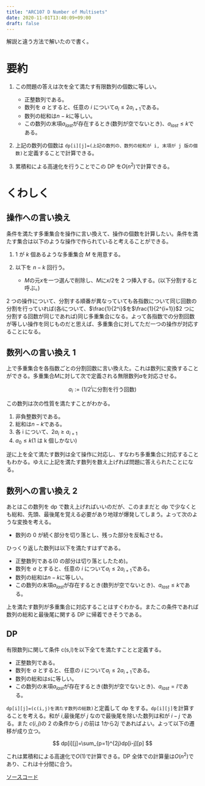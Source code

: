 ```yaml
---
title: "ARC107 D Number of Multisets"
date: 2020-11-01T13:40:09+09:00
draft: false
---
```


解説と違う方法で解いたので書く。

# 要約

1. この問題の答えは次を全て満たす有限数列の個数に等しい。

   - 正整数列である。
   - 数列を $a$ とすると、任意の $i$ について$a_i \leq 2a_{i+1}$である。
   - 数列の総和は$n-k$に等しい。
   - この数列の末項$a_{last}$が存在するとき(数列が空でないとき)、$a_{last}\leq k$である。

2. 上記の数列の個数は `dp[i][j]=(上記の数列の、数列の総和が i, 末項が j 版の個数)`と定義することで計算できる。

3. 累積和による高速化を行うことでこの DP を$O(n^2)$で計算できる。

# くわしく

## 操作への言い換え

条件を満たす多重集合を操作に言い換えて、操作の個数を計算したい。条件を満たす集合は以下のような操作で作られていると考えることができる。

1. $1$ が $k$ 個あるような多重集合 $M$ を用意する。
2. 以下を $n-k$ 回行う。

   - $M$の元$x$を一つ選んで削除し、$M$に$x/2$を 2 つ挿入する。(以下分割すると呼ぶ。)

2 つの操作について、分割する順番が異なっていても各指数について同じ回数の分割を行っていれば(各$i$について、$\frac{1}{2^i}$を$\frac{1}{2^{i+1}}$2 つに分割する回数が同じであれば)同じ多重集合になる。よって各指数での分割回数が等しい操作を同じものだと思えば、多重集合に対してただ一つの操作が対応することになる。

## 数列への言い換え 1

上で多重集合を各指数ごとの分割回数に言い換えた。これは数列に変換することができる。多重集合$M$に対して次で定義される無限数列$a$を対応させる。

$$
a_i:=(1/2^i\text{に分割を行う回数})
$$

この数列は次の性質を満たすことがわかる。

1. 非負整数列である。
1. 総和は$n-k$である。
1. 各 i について、$2a_i \geq a_{i+1}$
1. $a_0 \leq k$(1 は k 個しかない)

逆に上を全て満たす数列は全て操作に対応し、すなわち多重集合に対応することもわかる。ゆえに上記を満たす数列を数え上げれば問題に答えられたことになる。

## 数列への言い換え 2

あとはこの数列を dp で数え上げればいいのだが、このままだと dp で少なくとも総和、先頭、最後尾を覚える必要があり地球が爆発してしまう。よって次のような変換を考える。

- 数列の 0 が続く部分を切り落とし、残った部分を反転させる。

ひっくり返した数列は以下を満たすはずである。

- 正整数列である(0 の部分は切り落としたため)。
- 数列を $a$ とすると、任意の $i$ について$a_i \leq 2a_{i+1}$である。
- 数列の総和は$n-k$に等しい。
- この数列の末項$a_{last}$が存在するとき(数列が空でないとき)、$a_{last}\leq k$である。

上を満たす数列が多重集合に対応することはすぐわかる。またこの条件であれば数列の総和と最後尾に関する DP に帰着できそうである。

## DP

有限数列に関して条件 c(s,l)を以下全てを満たすことと定義する。

- 正整数列である。
- 数列を $a$ とすると、任意の $i$ について$a_i \leq 2a_{i+1}$である。
- 数列の総和は$s$に等しい。
- この数列の末項$a_{last}$が存在するとき(数列が空でないとき)、$a_{last}=l$である。

`dp[i][j]=(c(i,j)を満たす数列の総数)`と定義して dp をする。`dp[i][j]`を計算することを考える。和が $i$,最後尾が $j$ なので最後尾を除いた数列は和が $i-j$ である。また $c(i,j)$の 2 の条件から $j$ の前は $1$から$2j$ であればよい。よって以下の遷移が成り立つ。

$$
dp[i][j]=\sum_{p=1}^{2j}dp[i-j][p]
$$

これは累積和による高速化で$O(1)$で計算できる。DP 全体での計算量は$O(n^2)$であり、これは十分間に合う。

<a href="https://atcoder.jp/contests/arc107/submissions/17775537" target="_blank">ソースコード</a>
